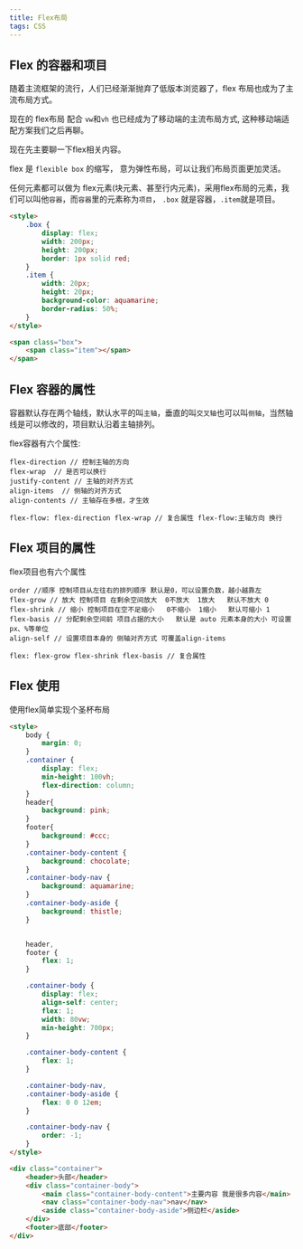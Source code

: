 ```yaml
---
title: Flex布局
tags: CSS
---
```


## Flex 的容器和项目

随着主流框架的流行，人们已经渐渐抛弃了低版本浏览器了，flex 布局也成为了主流布局方式。

现在的 flex布局 配合 `vw`和`vh` 也已经成为了移动端的主流布局方式, 这种移动端适配方案我们之后再聊。

现在先主要聊一下flex相关内容。

flex 是 `flexible box` 的缩写， 意为弹性布局，可以让我们布局页面更加灵活。

任何元素都可以做为 flex元素(块元素、甚至行内元素)，采用flex布局的元素，我们可以叫他`容器`，而`容器`里的元素称为`项目`， `.box` 就是容器，`.item`就是项目。
<!-- more -->

```html
<style>
    .box {
        display: flex;
        width: 200px;
        height: 200px;
        border: 1px solid red;
    }
    .item {
        width: 20px;
        height: 20px;
        background-color: aquamarine;
        border-radius: 50%;
    }
</style>  

<span class="box">
    <span class="item"></span>
</span>
```

## Flex 容器的属性

容器默认存在两个轴线，默认水平的叫`主轴`，垂直的叫`交叉轴`也可以叫`侧轴`，当然轴线是可以修改的，项目默认沿着主轴排列。

flex容器有六个属性:

```
flex-direction // 控制主轴的方向 
flex-wrap  // 是否可以换行
justify-content // 主轴的对齐方式
align-items  // 侧轴的对齐方式
align-contents // 主轴存在多根，才生效

flex-flow: flex-direction flex-wrap // 复合属性 flex-flow:主轴方向 换行

```

## Flex 项目的属性

flex项目也有六个属性

```
order //顺序 控制项目从左往右的排列顺序 默认是0，可以设置负数，越小越靠左
flex-grow // 放大 控制项目 在剩余空间放大  0不放大  1放大   默认不放大 0
flex-shrink // 缩小 控制项目在空不足缩小   0不缩小  1缩小   默认可缩小 1
flex-basis // 分配剩余空间前 项目占据的大小 	默认是 auto 元素本身的大小 可设置 px、%等单位
align-self // 设置项目本身的 侧轴对齐方式 可覆盖align-items

flex: flex-grow flex-shrink flex-basis // 复合属性

```

## Flex 使用

使用flex简单实现个圣杯布局

```html
<style>
    body {
        margin: 0;
    }
    .container {
        display: flex;
        min-height: 100vh;
        flex-direction: column;
    }
    header{
        background: pink;
    }
    footer{
        background: #ccc;
    }
    .container-body-content {
        background: chocolate;
    }
    .container-body-nav {
        background: aquamarine;
    }
    .container-body-aside {
        background: thistle;
    }


    header,
    footer {
        flex: 1;
    }

    .container-body {
        display: flex;
        align-self: center;
        flex: 1;
        width: 80vw;
        min-height: 700px;
    }

    .container-body-content {
        flex: 1;
    }

    .container-body-nav,
    .container-body-aside {
        flex: 0 0 12em;
    }

    .container-body-nav {
        order: -1;
    }
</style>

<div class="container">
    <header>头部</header>
    <div class="container-body">
        <main class="container-body-content">主要内容 我是很多内容</main>
        <nav class="container-body-nav">nav</nav>
        <aside class="container-body-aside">侧边栏</aside>
    </div>
    <footer>底部</footer>
</div>
```


